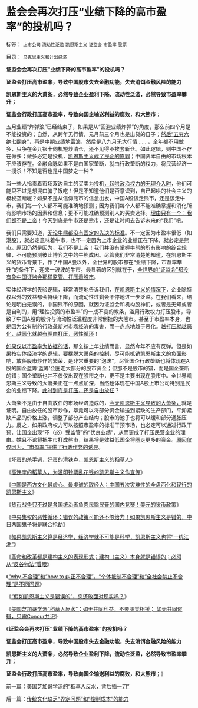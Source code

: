 # 监会会再次打压“业绩下降的高市盈率”的投机吗？

标签： `上市公司` `流动性泛滥` `凯恩斯主义` `证监会` `市盈率` `股票` 

目录： `马克思主义和计划经济`

**证监会会再次打压“业绩下降的高市盈率”的投机吗？**

**证监会打压高市盈率，导致中国股市失去金融功能，失去消饵金融风险的能力**

**凯恩斯主义的大萧条，必然导致企业盈利下降，流动性泛滥，必然导致市盈率攀升；**

**证监会行政打压高市盈率，导致向国企输送利益的腐败，和大熊市**；

五月业绩“炸弹浪”已经结束了，如果是从“回避业绩炸弹”的角度，那么前四个月是不能投资的；自然，从跨年无行情，元月前三个月也是出货的日子；[然后“五穷六绝七翻身”，](../../../2013/4/8/股市中的机构化，实体经济中的国进民退，何其相似？.md)再是中期业绩地雷浪，然后是八九月无大行情……
，全年都不用做多，只争在金九银十伺机短炒清仓，还不见得不挨套斩仓。如此逻辑，则中国不存在做多；做多必定是投机，[凯恩斯主义成了民企的原罪](../../../2011/7/1/A股合理的市盈率应是无限高.md)；中国资本自由的市场根本不应该存在。金融命脉如果不是由国家垄断，就由行政垄断的权力，将民营经济一一搅杀！不知是否也是中国梦之一种？

当一些人指责着市场双边自主的买卖为投机[，起哄政治权力的无理介入时](../../../2011/5/18/否定市场的五毛股神信仰什么？.md)，他们可能只不过是想混口骗子饭吃！但是不知道他们是否意识到，自已起哄的社会主义的极权垄断呢？如果不是从信仰熊市的信念出发，中国A股该走熊市，还是该走牛市，我们每一个人都不可能准确地预测；因为我们每个人都不能准确掌握和消化所有影响市场的因素和信息；更不可能准确预测别人的买卖选择。[理由只有一个：我们都不是上帝](../../../2009/12/2/科学不用于预测，科学家不是预言家，科学不是星相学.md)！今天到底是牛市还是熊市，还是让时间去告诉未来的“我们”吧。

我们只需要知道，[无论牛熊都没有固定的先决的标准](../../../2012/12/4/A股机构化，相当于实体经济的特许权.md)。不一定因为市盈率很低（如港股），就必定意味着牛市，也不一定因为上市企业的业绩正在下降，就必定是熊市。原因仍然是因为，我们不是上帝！我们并没有掌握牛熊的所有影响的综合规律，不可能预测彼此博弈之中的牛熊成因。尽管我们非常清楚地知道，在凯恩斯主义的货币背景下，作了中国A股以外，全世界的股市都在“业绩下降，市盈率攀升”的条件下，迎来一波波的牛市。最显著的区别就在于，[全世界的“证监会”都没有象中国证监会那样监管、打压着股市](../../../2012/1/5/证监会政策过度令A股熊遍全球.md)。

实体经济学的先验逻辑，非常清楚地告诉我们，[在凯恩斯主义的情况下](../../../2013/4/27/国企和监管让中国股市独享“凯恩斯主义下的大熊市”.md)，企业除特权以外的效益都会持续下降，而流动性过剩会不停地进一步泛滥。在我们看来，结论是明白无误的，中国熊市的原因，就因为证监会和机构股神们，或者是无知或者是自利的，用“理性投资的市盈率”的一成不变的教条，滥用行政权力打压股市，导致了中国A股的股价与流动性泛滥程度非常倒挂的大熊市。甚至于市盈率本身，也是因为公有制的行政垄断对市场经济的毒害，而一点点地趋于恶化。[越打压就越恶化，越恶化就越有理由打压，恶性循环](../../../2012/9/26/“超低利率”流动性过剩，市盈率该高，还是应该低？.md)！

[如果仅以市盈率为依据的话](../../../2012/1/14/凯恩斯主义中“垃圾债券”的机理.md)，那么按上年业绩而言，显然今年不应有反弹。但是如果按实体经济学的逻辑，要摆脱大萧条的控制，尽可能抵销凯恩斯主义的负面影响，放任股市炒作的繁荣，是非常重要的“泡沫”，尽管国企行政垄断也将体现在A股的国企蓝筹‘蓝筹’会圈走大部分的股市资金；但那不是股市的错，而是国企垄断的错；国企垄断也并不仅仅出现在股市之中，更不是主要出现在股市中。全世界凯恩斯主义导致的大萧条正在一点点加深，当然也体现在中国A股上市公司特别是民企的业绩下降。[此时到底是打压，还是自由放任](../../../2012/1/13/证监会把股票当债券，打压导致大熊市；.md)？

大萧条不是由于自由放任的市场经济造成的，[今天凯恩斯主义导致的大萧条，](../../../2011/11/28/货币政策拉动增长不可能；大萧条＝经济危机＋金融危机.md)就是证明。自由放任的股市炒作，毕竟可以将部分资金输送到紧缺的生产部门，平抑紧缺产品的价格上涨，调整了部分产业结构；股市的池子也将可以缓和部分通胀压力。反之，如果政府权力可以按照市盈率的标准干预市场，也必定可以通过行政干预，让国企出现“不（必）受监管”的“优良业绩”，从而更成了打压民营企业的理由。姑且不论将把牛市打成熊市，结果将是效益低国企将圈走更多的资金。[原因仅仅因为，“市盈率”提供了行政作弊的诱导](../../../2011/7/1/A股合理的市盈率应是无限高.md)。

《[坏蛋的杀手锏，好蛋的滑铁卢，凯恩斯主义的稻草人](../../../2013/4/1/坏蛋的杀手锏，好蛋的滑铁卢，混蛋的稻草人；.md)》

《[高连奎的稻草人，为滥印钞票乱花钱的凯恩斯主义作宣传](../../../2013/4/1/高连奎“弗里德曼”的稻草人.md)》

《[中国是西方文化最虚心、最虔诚的取经人；中国五次灾难性的全盘西化和现行的凯恩斯主义](../../../2013/4/3/中国是西方文化最狂热的取经人，五次灾难性的全盘西化.md)》

《[货币战争只不过是各国统治者鱼肉民脂民膏的国内竞赛！美元的货币政策](http://blog.sina.com.cn/s/articlelist_1630286790_0_1.html)》

《[中央集权的恶性循环：错误的政策可能还不够给力！如果凯恩斯主义是错的，中日两国鬼子将是联合抢劫](../../../2013/4/6/中央集权的恶性循环：错误的政策可能还不够给力！.md)》

《[如果凯恩斯主义算是经济学，经济学就不可能是科学，凯恩斯主义也将“一统江湖”](../../../2013/4/6/凯恩斯主义已经成为国际性特殊利益集团.md)》

《[革命和改革都是建构主义的表现形式；建构（主义）本身就是错误的；必须从“反谷物法”着眼](../../../2013/4/7/“革命推翻凯恩斯主义”的建构误区.md)》

《[“why
不合理”和“how to 纠正不合理”，“个体抵制不合理”和“全社会禁止不合理”是不同问题](../../../2013/4/7/预设革命前提的混帐“why&nbsp;&amp;&nbsp;HowTo”成为混蛋的Nuts：.md)》

《[“假如凯恩斯主义是错误的”，您还敢面对现实吗？](../../../2013/4/7/假如扔开真理问假如……将是何等样的灾难？！.md)》

《[美国芝加哥学派“稻草人反水”；如无共同利益，不要朋党相援；
如无共同逻辑，只需Concur共识](../../../2013/5/4/美国芝加哥学派的“稻草人反水，背后插一刀”.md)》

《**证监会会再次打压“业绩下降的高市盈率”的投机吗？**

**证监会打压高市盈率，导致中国股市失去金融功能，失去消饵金融风险的能力**

**凯恩斯主义的大萧条，必然导致企业盈利下降，流动性泛滥，必然导致市盈率攀升；**

**证监会行政打压高市盈率，导致向国企输送利益的腐败，和大熊市**；》

前一篇：[美国芝加哥学派的“稻草人反水，背后插一刀”](../../../2013/5/4/美国芝加哥学派的“稻草人反水，背后插一刀”.md)

后一篇：[传统文化缺乏“界定问题”和“控制成本”的能力](../../../2013/5/6/传统文化缺乏“界定问题”和“控制成本”的能力.md)